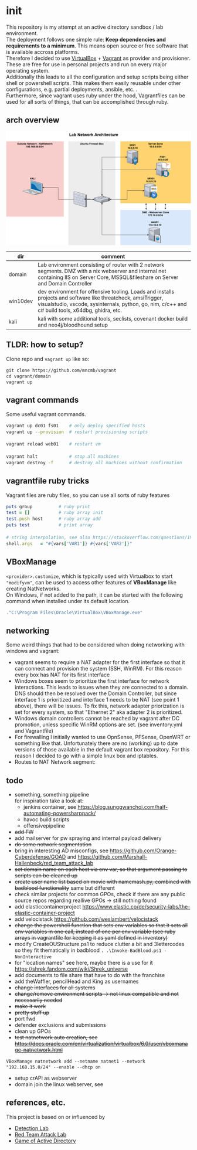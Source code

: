 # init
This repository is my attempt at an active directory sandbox / lab environment.  
The deployment follows one simple rule: **Keep dependencies and requirements to a minimum**. This means open source or free software that is available accross platforms.   
Therefore I decided to use [VirtualBox](https://www.virtualbox.org/) + [Vagrant](https://developer.hashicorp.com/vagrant/downloads) as provider and provisioner. These are free for use in personal projects and run on every major operating system.  
Additionally this leads to all the configuration and setup scripts being either shell or powershell scripts. This makes them easily reusable under other configurations, e.g. partial deployments, ansible, etc. .   
Furthermore, since vagrant uses ruby under the hood, Vagrantfiles can be used for all sorts of things, that can be accomplished through ruby.


## arch overview
![](labnetwork.jpg)

| dir | comment |
| ---|---|
| domain | Lab environment consisting of router with 2 network segments. DMZ with a nix webserver and internal net containing IIS on Server Core, MSSQL&fileshare on Server and Domain Controller |
| win10dev | dev environment for offensive tooling. Loads and installs projects and software like threatcheck, amsiTrigger, visualstudio, vscode, sysinternals, python, go, nim, c/c++ and c# build tools, x64dbg, ghidra, etc.|
| kali | kali with some additional tools, seclists, covenant docker build and neo4j/bloodhound setup |


## TLDR: how to setup?
Clone repo and `vagrant up` like so:
```
git clone https://github.com/mncmb/vagrant
cd vagrant/domain
vagrant up
```

## vagrant commands
Some useful vagrant commands.
```bash
vagrant up dc01 fs01    # only deploy specified hosts
vagrant up --provision  # restart provisioning scripts

vagrant reload web01    # restart vm 

vagrant halt            # stop all machines
vagrant destroy -f      # destroy all machines without confirmation
```

## vagrantfile ruby tricks
Vagrant files are ruby files, so you can use all sorts of ruby features 
```ruby
puts group          # ruby print 
test = []           # ruby array init
test.push host      # ruby array add
puts test           # print array

# string interpolation, see also https://stackoverflow.com/questions/19648088/pass-environment-variables-to-vagrant-shell-provisioner
shell.args   = "#{vars['VAR1']} #{vars['VAR2']}"  
```

## VBoxManage
`<provider>.customize`, which is typically used with Virtualbox to start `"modifyvm"`, can be used to access other features of **VBoxManage** like creating NatNetworks.  
On Windows, if not added to the path, it can be started with the following command when installed under its default location.
```powershell
."C:\Program Files\Oracle\VirtualBox\VBoxManage.exe"
```

## networking
Some weird things that had to be considered when doing networking with windows and vagrant:
- vagrant seems to require a NAT adapter for the first interface so that it can connect and provision the system (SSH, WinRM). For this reason every box has NAT for its first interface
- Windows boxes seem to prioritize the first interface for network interactions. This leads to issues when they are connected to a domain. DNS should then be resolved over the Domain Controller, but since interface 1 is prioritized and interface 1 needs to be NAT (see point 1 above), there will be issues. To fix this, network adapter priorization is set for every system, so that "Ethernet 2" aka adapter 2 is prioritized.
- Windows domain controllers cannot be reached by vagrant after DC promotion, unless specific WinRM options are set. (see inventory.yml and Vagrantfile)
- For firewalling I initially wanted to use OpnSense, PFSense, OpenWRT or something like that. Unfortunately there are no (working) up to date versions of those available in the default vagrant box repository. For this reason I decided to go with a simple linux box and iptables.
- Routes to NAT Network segment:


## todo 
- something, something pipeline  
    for inspiration take a look at: 
    - jenkins container, see https://blog.sunggwanchoi.com/half-automating-powersharppack/ 
    - havoc build scripts
    - offensivepipeline
- ~~add FW~~ 
- add mailserver for pw spraying and internal payload delivery
- ~~do some network segmentation~~
- bring in interesting AD misconfigs, see https://github.com/Orange-Cyberdefense/GOAD and https://github.com/Marshall-Hallenbeck/red_team_attack_lab
- ~~set domain name on each host via env var, so that argument passing to scripts can be cleaned up~~ 
- ~~create user name list based on movie with namemash.py, combined with badblood functionality~~ same but different
- check similar projects for common GPOs, check if there are any public source repos regarding reallive GPOs -> still nothing found
- add elasticcontainerproject https://www.elastic.co/de/security-labs/the-elastic-container-project 
- add velocistack https://github.com/weslambert/velocistack
- ~~change the powershell function that sets env variables so that it sets all env variables in one call, instead of one per env variable (see ruby arrays in vagrantfile for keeping it as yaml defined in inventory)~~
- modify CreateOUStructure.ps1 to reduce clutter a bit and 3lettercodes so they fit thematically in badblood `. .\Invoke-BadBlood.ps1 -NonInteractive`
- for "location names" see here, maybe there is a use for it https://shrek.fandom.com/wiki/Shrek_universe
- add documents to file share that have to do with the franchise
- add theWaffler, pencilHead and King as usernames
- ~~change interfaces for all systems~~
- ~~change/remove environment scripts -> not linux compatible and not necessarily needed~~
- ~~make it work~~
- ~~pretty stuff up~~
- port fwd
- defender exclusions and submissions
- clean up GPOs
- ~~test natnetwork auto creation, see https://docs.oracle.com/en/virtualization/virtualbox/6.0/user/vboxmanage-natnetwork.html~~
```
VBoxManage natnetwork add --netname natnet1 --network "192.168.15.0/24" --enable --dhcp on
```
- setup crAPI as webserver
- domain join the linux webserver, see

## references, etc.
This project is based on or influenced by
- [Detection Lab](https://github.com/clong/DetectionLab)
- [Red Team Attack Lab](https://github.com/Marshall-Hallenbeck/red_team_attack_lab)
- [Game of Active Directory](https://github.com/Orange-Cyberdefense/GOAD)
